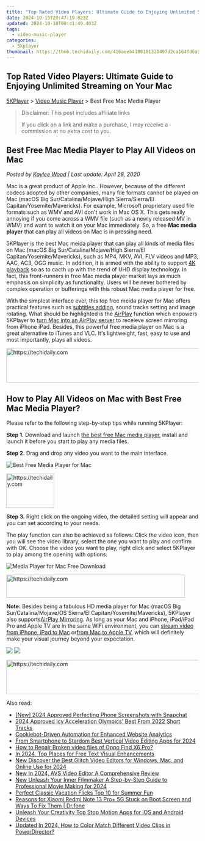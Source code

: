```yaml
---
title: "Top Rated Video Players: Ultimate Guide to Enjoying Unlimited Streaming on Your Mac"
date: 2024-10-15T20:47:19.823Z
updated: 2024-10-18T00:41:49.403Z
tags:
  - video-music-player
categories:
  - 5kplayer
thumbnail: https://thmb.techidaily.com/416aeeb4188101320497d2ca164fd6a9ed87803b69670867cf0671d294f1cd7b.jpg
---
```


## Top Rated Video Players: Ultimate Guide to Enjoying Unlimited Streaming on Your Mac

[5KPlayer](https://tools.techidaily.com/5kplayer/products/) \> [Video Music Player](https://tools.techidaily.com/5kplayer/video-music-player/) \> Best Free Mac Media Player

>  Disclaimer: This post includes affiliate links
>
>  If you click on a link and make a purchase, I may receive a commission at no extra cost to you.
>

## Best Free Mac Media Player to Play All Videos on Mac

 _Posted by [Kaylee Wood](https://www.quora.com/profile/Amanda-Hu-21) | Last update: April 28, 2020_

Mac is a great product of Apple Inc.. However, because of the different codecs adopted by other companies, many file formats cannot be played on Mac (macOS Big Sur/Catalina/Mojave/High Sierra/Sierra/El Capitan/Yosemite/Mavericks). For example, Microsoft proprietary used file formats such as WMV and AVI don't work in Mac OS X. This gets really annoying if you come across a WMV file (such as a newly released MV in WMV) and want to watch it on your Mac immediately. So, a free **Mac media player** that can play all videos on Mac is in pressing need.

5KPlayer is the best Mac meida player that can play all kinds of media files on Mac (macOS Big Sur/Catalina/Mojave/High Sierra/El Capitan/Yosemite/Mavericks), such as MP4, MKV, AVI, FLV videos and MP3, AAC, AC3, OGG music. In addition, it is armed with the ability to support [4K playback](https://tools.techidaily.com/5kplayer/video-music-player/) so as to cacth up with the trend of UHD display technology. In fact, this front-runners in free Mac media player market lays as much emphasis on simplicity as functionality. Users will be never bothered by complex operation or bufferings with this robust Mac media player for free. 

With the simplest interface ever, this top free meida player for Mac offers practical features such as [subtitles adding](https://tools.techidaily.com/5kplayer/video-music-player/), sound tracks setting and image rotating. What should be highlighted is the [AirPlay](https://tools.techidaily.com/5kplayer/airplay/) function which enpowers 5KPlayer to [turn Mac into an AirPlay server](https://tools.techidaily.com/5kplayer/airplay/) to receieve screen mirroring from iPhone iPad. Besides, this powerful free media player on Mac is a great alternative to iTunes and VLC. It's lightweight, fast, easy to use and most importantly, plays all videos.

<!-- affiliate ads begin -->
<a href="https://imp.i357552.net/c/5597632/947750/11832" target="_top" id="947750">
  <img src="//a.impactradius-go.com/display-ad/11832-947750" border="0" alt="https://techidaily.com" width="728" height="90"/>
</a>
<img height="0" width="0" src="https://imp.i357552.net/i/5597632/947750/11832" style="position:absolute;visibility:hidden;" border="0" />
<!-- affiliate ads end -->

## How to Play All Videos on Mac with Best Free Mac Media Player?

Please refer to the following step-by-step tips while running 5KPlayer:

**Step 1.** Download and launch [the best free Mac media player](https://tools.techidaily.com/5kplayer/products/), install and launch it before you start to play any media files.

**Step 2.** Drag and drop any video you want to the main interface.

![Best Free Media Player for Mac](https://www.5kplayer.com/video-music-player/img/youtube-0119-01.png) 

<!-- affiliate ads begin -->
<a href="https://aligracehair.sjv.io/c/5597632/2135365/19272" target="_top" id="2135365">
  <img src="//a.impactradius-go.com/display-ad/19272-2135365" border="0" alt="https://techidaily.com" width="125" height="90"/>
</a>
<img height="0" width="0" src="https://aligracehair.sjv.io/i/5597632/2135365/19272" style="position:absolute;visibility:hidden;" border="0" />
<!-- affiliate ads end -->

**Step 3.** Right click on the ongoing video, the detailed setting will appear and you can set according to your needs.

The play function can also be achieved as follows: Click the video icon, then you will see the video library, select the one you want to play and confirm with OK. Choose the video you want to play, right click and select 5KPlayer to play among the opening with options.

![Media Player for Mac Free Download](https://www.5kplayer.com/video-music-player/img/5kplayer-play-video-free.jpg) 

<!-- affiliate ads begin -->
<a href="https://bluettius.sjv.io/c/5597632/2139122/17108" target="_top" id="2139122">
  <img src="//a.impactradius-go.com/display-ad/17108-2139122" border="0" alt="https://techidaily.com" width="468" height="60"/>
</a>
<img height="0" width="0" src="https://bluettius.sjv.io/i/5597632/2139122/17108" style="position:absolute;visibility:hidden;" border="0" />
<!-- affiliate ads end -->

**Note:** Besides being a fabulous HD media player for Mac (macOS Big Sur/Catalina/Mojave/OS Sierra/El Capitan/Yosemite/Mavericks), 5KPlayer also supports[AirPlay Mirroring](https://tools.techidaily.com/5kplayer/airplay/). As long as your Mac and iPhone, iPad/iPad Pro and Apple TV are in the same WiFi environment, you can [stream video from iPhone, iPad to Mac](https://tools.techidaily.com/5kplayer/airplay/) or[from Mac to Apple TV](https://tools.techidaily.com/5kplayer/airplay/), which will definitely make your visual journey beyond your expectation.

[![](https://www.5kplayer.com/video-music-player/../button/freedownbackmac.png)](https://tools.techidaily.com/5kplayer/products/) [![](https://www.5kplayer.com/video-music-player/../button/freedownbackwin.png)](https://tools.techidaily.com/5kplayer/products/)

<!-- affiliate ads begin -->
<a href="https://appsumo.8odi.net/c/5597632/2037474/7443" target="_top" id="2037474">
  <img src="//a.impactradius-go.com/display-ad/7443-2037474" border="0" alt="https://techidaily.com" width="728" height="90"/>
</a>
<img height="0" width="0" src="https://appsumo.8odi.net/i/5597632/2037474/7443" style="position:absolute;visibility:hidden;" border="0" />
<!-- affiliate ads end -->

<ins class="adsbygoogle"
     style="display:block"
     data-ad-format="autorelaxed"
     data-ad-client="ca-pub-7571918770474297"
     data-ad-slot="1223367746"></ins>

<ins class="adsbygoogle"
     style="display:block"
     data-ad-client="ca-pub-7571918770474297"
     data-ad-slot="8358498916"
     data-ad-format="auto"
     data-full-width-responsive="true"></ins>

<span class="atpl-alsoreadstyle">Also read:</span>
<div><ul>
<li><a href="https://snapchat-videos.techidaily.com/new-2024-approved-perfecting-phone-screenshots-with-snapchat/"><u>[New] 2024 Approved Perfecting Phone Screenshots with Snapchat</u></a></li>
<li><a href="https://some-knowledge.techidaily.com/2024-approved-icy-acceleration-olympics-best-from-2022-short-tracks/"><u>2024 Approved Icy Acceleration Olympics' Best From 2022 Short Tracks</u></a></li>
<li><a href="https://solve-marvelous.techidaily.com/cookiebot-driven-automation-for-enhanced-website-analytics/"><u>Cookiebot-Driven Automation for Enhanced Website Analytics</u></a></li>
<li><a href="https://ai-driven-video-production.techidaily.com/from-smartphone-to-stardom-best-vertical-video-editing-apps-for-2024/"><u>From Smartphone to Stardom Best Vertical Video Editing Apps for 2024</u></a></li>
<li><a href="https://blog-min.techidaily.com/how-to-repair-broken-video-files-of-oppo-find-x6-pro-by-stellar-video-repair-mobile-video-repair/"><u>How to Repair Broken video files of Oppo Find X6 Pro?</u></a></li>
<li><a href="https://some-guidance.techidaily.com/in-2024-top-places-for-free-text-visual-enhancements/"><u>In 2024, Top Places for Free Text Visual Enhancements</u></a></li>
<li><a href="https://video-ai-editor.techidaily.com/new-discover-the-best-glitch-video-editors-for-windows-mac-and-online-use-for-2024/"><u>New Discover the Best Glitch Video Editors for Windows, Mac, and Online Use for 2024</u></a></li>
<li><a href="https://video-ai-editor.techidaily.com/new-in-2024-avs-video-editor-a-comprehensive-review/"><u>New In 2024, AVS Video Editor A Comprehensive Review</u></a></li>
<li><a href="https://video-ai-editor.techidaily.com/new-unleash-your-inner-filmmaker-a-step-by-step-guide-to-professional-movie-making-for-2024/"><u>New Unleash Your Inner Filmmaker A Step-by-Step Guide to Professional Movie Making for 2024</u></a></li>
<li><a href="https://fox-blue.techidaily.com/perfect-classic-vacation-flicks-top-10-for-summer-fun/"><u>Perfect Classic Vacation Flicks Top 10 for Summer Fun</u></a></li>
<li><a href="https://howto.techidaily.com/reasons-for-xiaomi-redmi-note-13-proplus-5g-stuck-on-boot-screen-and-ways-to-fix-them-drfone-by-drfone-fix-android-problems-fix-android-problems/"><u>Reasons for Xiaomi Redmi Note 13 Pro+ 5G Stuck on Boot Screen and Ways To Fix Them | Dr.fone</u></a></li>
<li><a href="https://video-ai-editor.techidaily.com/unleash-your-creativity-top-stop-motion-apps-for-ios-and-android-devices/"><u>Unleash Your Creativity Top Stop Motion Apps for iOS and Android Devices</u></a></li>
<li><a href="https://video-ai-editor.techidaily.com/updated-in-2024-how-to-color-match-different-video-clips-in-powerdirector/"><u>Updated In 2024, How to Color Match Different Video Clips in PowerDirector?</u></a></li>
</ul></div>


